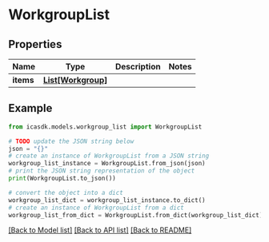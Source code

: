 # WorkgroupList


## Properties

Name | Type | Description | Notes
------------ | ------------- | ------------- | -------------
**items** | [**List[Workgroup]**](Workgroup.md) |  | 

## Example

```python
from icasdk.models.workgroup_list import WorkgroupList

# TODO update the JSON string below
json = "{}"
# create an instance of WorkgroupList from a JSON string
workgroup_list_instance = WorkgroupList.from_json(json)
# print the JSON string representation of the object
print(WorkgroupList.to_json())

# convert the object into a dict
workgroup_list_dict = workgroup_list_instance.to_dict()
# create an instance of WorkgroupList from a dict
workgroup_list_from_dict = WorkgroupList.from_dict(workgroup_list_dict)
```
[[Back to Model list]](../README.md#documentation-for-models) [[Back to API list]](../README.md#documentation-for-api-endpoints) [[Back to README]](../README.md)



